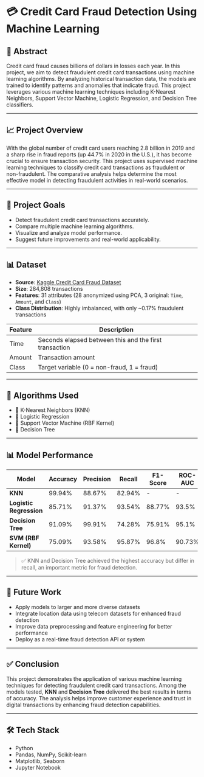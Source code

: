 # 💳 Credit Card Fraud Detection Using Machine Learning

## 📌 Abstract
Credit card fraud causes billions of dollars in losses each year. In this project, we aim to detect fraudulent credit card transactions using machine learning algorithms. By analyzing historical transaction data, the models are trained to identify patterns and anomalies that indicate fraud. This project leverages various machine learning techniques including K-Nearest Neighbors, Support Vector Machine, Logistic Regression, and Decision Tree classifiers.

---

## 📈 Project Overview

With the global number of credit card users reaching 2.8 billion in 2019 and a sharp rise in fraud reports (up 44.7% in 2020 in the U.S.), it has become crucial to ensure transaction security. This project uses supervised machine learning techniques to classify credit card transactions as fraudulent or non-fraudulent. The comparative analysis helps determine the most effective model in detecting fraudulent activities in real-world scenarios.

---

## 🎯 Project Goals

- Detect fraudulent credit card transactions accurately.
- Compare multiple machine learning algorithms.
- Visualize and analyze model performance.
- Suggest future improvements and real-world applicability.

---

## 📊 Dataset

- **Source**: [Kaggle Credit Card Fraud Dataset](https://www.kaggle.com/mlg-ulb/creditcardfraud)
- **Size**: 284,808 transactions
- **Features**: 31 attributes (28 anonymized using PCA, 3 original: `Time`, `Amount`, and `Class`)
- **Class Distribution**: Highly imbalanced, with only ~0.17% fraudulent transactions

| Feature | Description |
|--------|-------------|
| Time | Seconds elapsed between this and the first transaction |
| Amount | Transaction amount |
| Class | Target variable (0 = non-fraud, 1 = fraud) |

---

## 🧠 Algorithms Used

- 🔹 K-Nearest Neighbors (KNN)
- 🔹 Logistic Regression
- 🔹 Support Vector Machine (RBF Kernel)
- 🔹 Decision Tree

---

## 📊 Model Performance

| Model               | Accuracy | Precision | Recall  | F1-Score | ROC-AUC |
|---------------------|----------|-----------|---------|----------|---------|
| **KNN**             | 99.94%   | 88.67%    | 82.94%  | -        | -       |
| **Logistic Regression** | 85.71%   | 91.37%    | 93.54%  | 88.77%   | 93.5%   |
| **Decision Tree**   | 91.09%   | 99.91%    | 74.28%  | 75.91%   | 95.1%   |
| **SVM (RBF Kernel)**| 75.09%   | 93.58%    | 95.87%  | 96.8%    | 90.73%  |

> ✅ KNN and Decision Tree achieved the highest accuracy but differ in recall, an important metric for fraud detection.

---

## 🔮 Future Work

- Apply models to larger and more diverse datasets
- Integrate location data using telecom datasets for enhanced fraud detection
- Improve data preprocessing and feature engineering for better performance
- Deploy as a real-time fraud detection API or system

---

## ✅ Conclusion

This project demonstrates the application of various machine learning techniques for detecting fraudulent credit card transactions. Among the models tested, **KNN** and **Decision Tree** delivered the best results in terms of accuracy. The analysis helps improve customer experience and trust in digital transactions by enhancing fraud detection capabilities.

---

## 🛠️ Tech Stack

- Python
- Pandas, NumPy, Scikit-learn
- Matplotlib, Seaborn
- Jupyter Notebook



